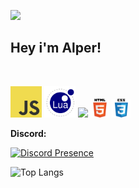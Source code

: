 ![](https://komarev.com/ghpvc/?username=AlperDevelopment)

<h2>Hey i'm Alper!</h2>
<p><em></br>
</em></p>




<code><img height="50" src="https://raw.githubusercontent.com/github/explore/80688e429a7d4ef2fca1e82350fe8e3517d3494d/topics/javascript/javascript.png"></code>
<code><img height="50" src="https://raw.githubusercontent.com/github/explore/80688e429a7d4ef2fca1e82350fe8e3517d3494d/topics/lua/lua.png"></code>
<code><img height="35" src="https://icons-for-free.com/download-icon-development+logo+mysql+icon-1320184807686758112_512.png"></code>
<code><img height="30" src="https://raw.githubusercontent.com/github/explore/80688e429a7d4ef2fca1e82350fe8e3517d3494d/topics/html/html.png"></code>
<code><img height="30" src="https://raw.githubusercontent.com/github/explore/80688e429a7d4ef2fca1e82350fe8e3517d3494d/topics/css/css.png"></code>

**Discord:**

[![Discord Presence](https://lanyard.cnrad.dev/api/786030589596794891)](https://discord.com/users/786030589596794891)

![Top Langs](https://github-readme-stats.vercel.app/api/top-langs/?username=AlperDevelopment&theme=tokyonight)
